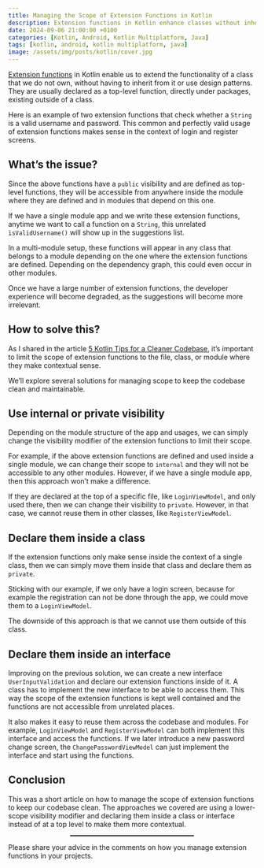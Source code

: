 ```yaml
---
title: Managing the Scope of Extension Functions in Kotlin
description: Extension functions in Kotlin enhance classes without inheritance, but overuse can clutter suggestions, especially in multi-module projects.
date: 2024-09-06 21:00:00 +0100
categories: [Kotlin, Android, Kotlin Multiplatform, Java]
tags: [kotlin, android, kotlin multiplatform, java]
image: /assets/img/posts/kotlin/cover.jpg
---
```



[Extension functions](https://kotlinlang.org/docs/extensions.html) in Kotlin enable us to extend the functionality of a class that we do not own, without having to inherit from it or use design patterns. They are usually declared as a top-level function, directly under packages, existing outside of a class.


Here is an example of two extension functions that check whether a `String` is a valid username and password. This common and perfectly valid usage of extension functions makes sense in the context of login and register screens.


<script src="https://gist.github.com/landomen/5e0c640529c576208221e07cd6e6396a.js"></script>


## What’s the issue?

Since the above functions have a  `public`  visibility and are defined as top-level functions, they will be accessible from anywhere inside the module where they are defined and in modules that depend on this one.

If we have a single module app and we write these extension functions, anytime we want to call a function on a  `String`, this unrelated  `isValidUsername()`  will show up in the suggestions list.

In a multi-module setup, these functions will appear in any class that belongs to a module depending on the one where the extension functions are defined. Depending on the dependency graph, this could even occur in other modules.

Once we have a large number of extension functions, the developer experience will become degraded, as the suggestions will become more irrelevant.

## How to solve this?

As I shared in the article  [5 Kotlin Tips for a Cleaner Codebase](https://medium.com/@domen.lanisnik/5-kotlin-tips-for-a-cleaner-codebase-3582f2e4e2af), it’s important to limit the scope of extension functions to the file, class, or module where they make contextual sense.

We’ll explore several solutions for managing scope to keep the codebase clean and maintainable.

## Use internal or private visibility

Depending on the module structure of the app and usages, we can simply change the visibility modifier of the extension functions to limit their scope.

For example, if the above extension functions are defined and used inside a single module, we can change their scope to  `internal`  and they will not be accessible to any other modules. However, if we have a single module app, then this approach won’t make a difference.

If they are declared at the top of a specific file, like  `LoginViewModel`, and only used there, then we can change their visibility to  `private`. However, in that case, we cannot reuse them in other classes, like  `RegisterViewModel`.

## Declare them inside a class

If the extension functions only make sense inside the context of a single class, then we can simply move them inside that class and declare them as  `private`.

Sticking with our example, if we only have a login screen, because for example the registration can not be done through the app, we could move them to a  `LoginViewModel`.


<script src="https://gist.github.com/landomen/577413131da115fa78e0487736a89f6a.js"></script>


The downside of this approach is that we cannot use them outside of this class.

## Declare them inside an interface

Improving on the previous solution, we can create a new interface  `UserInputValidation`  and declare our extension functions inside of it. A class has to implement the new interface to be able to access them. This way the scope of the extension functions is kept well contained and the functions are not accessible from unrelated places.


<script src="https://gist.github.com/landomen/1c88a39b9a451861b8ec7dcbf13d2a2a.js"></script>



It also makes it easy to reuse them across the codebase and modules. For example,  `LoginViewModel`  and  `RegisterViewModel`  can both implement this interface and access the functions. If we later introduce a new password change screen, the  `ChangePasswordViewModel`  can just implement the interface and start using the functions.

## Conclusion

This was a short article on how to manage the scope of extension functions to keep our codebase clean. The approaches we covered are using a lower-scope visibility modifier and declaring them inside a class or interface instead of at a top level to make them more contextual.

<hr style="width:50%; margin-left:25% !important; margin-right:25% !important; height:2px;">


Please share your advice in the comments on how you manage extension functions in your projects.